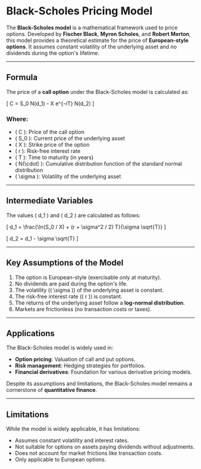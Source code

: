 # Black-Scholes Pricing Model

The **Black-Scholes model** is a mathematical framework used to price options. Developed by **Fischer Black**, **Myron Scholes**, and **Robert Merton**, this model provides a theoretical estimate for the price of **European-style options**. It assumes constant volatility of the underlying asset and no dividends during the option's lifetime.

---

## Formula

The price of a **call option** under the Black-Scholes model is calculated as:

\[
C = S_0 N(d_1) - X e^{-rT} N(d_2)
\]

### Where:

- \( C \): Price of the call option
- \( S_0 \): Current price of the underlying asset
- \( X \): Strike price of the option
- \( r \): Risk-free interest rate
- \( T \): Time to maturity (in years)
- \( N(\cdot) \): Cumulative distribution function of the standard normal distribution
- \( \sigma \): Volatility of the underlying asset

---

## Intermediate Variables

The values \( d_1 \) and \( d_2 \) are calculated as follows:

\[
d_1 = \frac{\ln(S_0 / X) + (r + \sigma^2 / 2) T}{\sigma \sqrt{T}}
\]

\[
d_2 = d_1 - \sigma \sqrt{T}
\]

---

## Key Assumptions of the Model

1. The option is European-style (exercisable only at maturity).
2. No dividends are paid during the option's life.
3. The volatility (\( \sigma \)) of the underlying asset is constant.
4. The risk-free interest rate (\( r \)) is constant.
5. The returns of the underlying asset follow a **log-normal distribution**.
6. Markets are frictionless (no transaction costs or taxes).

---

## Applications

The Black-Scholes model is widely used in:

- **Option pricing**: Valuation of call and put options.
- **Risk management**: Hedging strategies for portfolios.
- **Financial derivatives**: Foundation for various derivative pricing models.

Despite its assumptions and limitations, the Black-Scholes model remains a cornerstone of **quantitative finance**.

---

## Limitations

While the model is widely applicable, it has limitations:

- Assumes constant volatility and interest rates.
- Not suitable for options on assets paying dividends without adjustments.
- Does not account for market frictions like transaction costs.
- Only applicable to European options.
